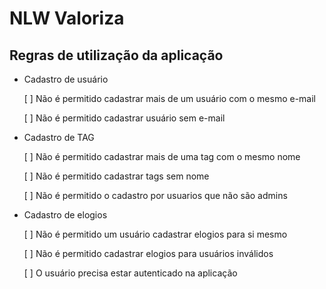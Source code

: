 # NLW Valoriza

## Regras de utilização da aplicação

- Cadastro de usuário
    
    [ ] Não é permitido cadastrar mais de um usuário com o mesmo e-mail

    [ ] Não é permitido cadastrar usuário sem e-mail

- Cadastro de TAG

    [ ] Não é permitido cadastrar mais de uma tag com o mesmo nome

    [ ] Não é permitido cadastrar tags sem nome

    [ ] Não é permitido o cadastro por usuarios que não são admins

- Cadastro de elogios

    [ ] Não é permitido um usuário cadastrar elogios para si mesmo

    [ ] Não é permitido cadastrar elogios para usuários inválidos

    [ ] O usuário precisa estar autenticado na aplicação